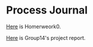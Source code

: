 # Process Journal

[Here](HW0-Merve-Keskin.html) is Homerweork0.

[Here](360-PROJECT-2.html) is Group14's project report.
